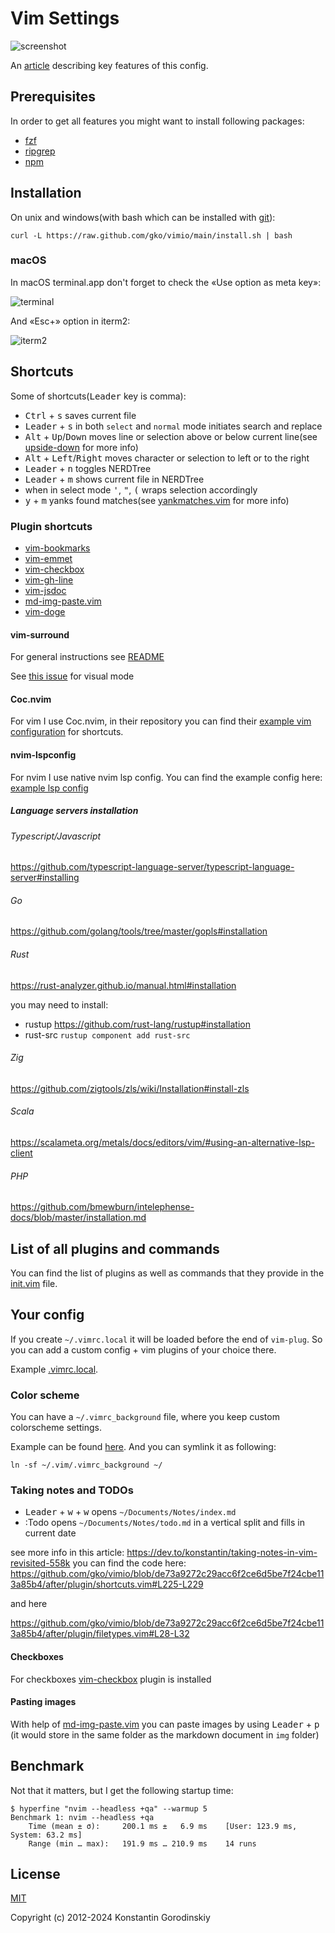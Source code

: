 # Vim Settings

![screenshot](/screenshot.png)

An [article](https://dev.to/konstantin/configuring-a-perfect-editor-for-frontend-development-1pe5) describing key features of this config.

## Prerequisites

In order to get all features you might want to install following packages:

- [fzf](https://github.com/junegunn/fzf#installation)
- [ripgrep](https://github.com/BurntSushi/ripgrep#installation)
- [npm](https://docs.npmjs.com/downloading-and-installing-node-js-and-npm)

## Installation

On unix and windows(with bash which can be installed with [git](http://msysgit.github.io/)):

```shell
curl -L https://raw.github.com/gko/vimio/main/install.sh | bash
```

### macOS

In macOS terminal.app don't forget to check the «Use option as meta key»:

![terminal](/terminal.png)

And «Esc+» option in iterm2:

![iterm2](/iterm2.png)

## Shortcuts

Some of shortcuts(<kbd>Leader</kbd> key is comma):

- <kbd>Ctrl</kbd> + <kbd>s</kbd> saves current file
- <kbd>Leader</kbd> + <kbd>s</kbd> in both `select` and `normal` mode initiates search and replace
- <kbd>Alt</kbd> + <kbd>Up</kbd>/<kbd>Down</kbd> moves line or selection above
  or below current line(see [upside-down](https://github.com/gko/upside-down) for more info)
- <kbd>Alt</kbd> + <kbd>Left</kbd>/<kbd>Right</kbd> moves character or
  selection to left or to the right
- <kbd>Leader</kbd> + <kbd>n</kbd> toggles NERDTree
- <kbd>Leader</kbd> + <kbd>m</kbd> shows current file in NERDTree
- when in select mode <kbd>'</kbd>, <kbd>"</kbd>, <kbd>(</kbd> wraps selection accordingly
- <kbd>y</kbd> + <kbd>m</kbd> yanks found matches(see
  [yankmatches.vim](https://github.com/gko/vimio/blob/main/after/plugin/yankmatches.vim)
  for more info)

### Plugin shortcuts

- [vim-bookmarks](https://github.com/MattesGroeger/vim-bookmarks#usage)
- [vim-emmet](https://github.com/mattn/emmet-vim#quick-tutorial)
- [vim-checkbox](https://github.com/jkramer/vim-checkbox#usage)
- [vim-gh-line](https://github.com/ruanyl/vim-gh-line#how-to-use)
- [vim-jsdoc](https://github.com/heavenshell/vim-jsdoc#usage)
- [md-img-paste.vim](https://github.com/ferrine/md-img-paste.vim#usage)
- [vim-doge](https://github.com/kkoomen/vim-doge#gdoge_mapping)

#### vim-surround

For general instructions see
[README](https://github.com/tpope/vim-surround#surroundvim)

See [this issue](https://github.com/tpope/vim-surround/issues/220) for visual mode

#### Coc.nvim

For vim I use Coc.nvim, in their repository you can find their [example vim configuration](https://github.com/neoclide/coc.nvim#example-vim-configuration) for shortcuts.

#### nvim-lspconfig

For nvim I use native nvim lsp config. You can find the example config here: [example lsp config](https://github.com/neovim/nvim-lspconfig#suggested-configuration)

##### Language servers installation

###### Typescript/Javascript

https://github.com/typescript-language-server/typescript-language-server#installing

###### Go

https://github.com/golang/tools/tree/master/gopls#installation

###### Rust

https://rust-analyzer.github.io/manual.html#installation

you may need to install:

- rustup https://github.com/rust-lang/rustup#installation
- rust-src `rustup component add rust-src`

###### Zig

https://github.com/zigtools/zls/wiki/Installation#install-zls

###### Scala

https://scalameta.org/metals/docs/editors/vim/#using-an-alternative-lsp-client

###### PHP

https://github.com/bmewburn/intelephense-docs/blob/master/installation.md

## List of all plugins and commands

You can find the list of plugins as well as commands that they provide in the [init.vim](https://github.com/gko/vimio/blob/main/init.vim) file.

## Your config

If you create `~/.vimrc.local` it will be loaded before the end of `vim-plug`.
So you can add a custom config + vim plugins of your choice there.

Example [.vimrc.local](/.vimrc.local).

### Color scheme

You can have a `~/.vimrc_background` file, where you keep custom colorscheme
settings.

Example can be found [here](/.vimrc_background). And you can symlink it as
following:
```shell
ln -sf ~/.vim/.vimrc_background ~/
```
### Taking notes and TODOs

- <kbd>Leader</kbd> + <kbd>w</kbd> + <kbd>w</kbd> opens `~/Documents/Notes/index.md`
- :Todo opens `~/Documents/Notes/todo.md` in a vertical split and fills in current date

see more info in this article: https://dev.to/konstantin/taking-notes-in-vim-revisited-558k
you can find the code here:
https://github.com/gko/vimio/blob/de73a9272c29acc6f2ce6d5be7f24cbe113a85b4/after/plugin/shortcuts.vim#L225-L229

and here

https://github.com/gko/vimio/blob/de73a9272c29acc6f2ce6d5be7f24cbe113a85b4/after/plugin/filetypes.vim#L28-L32

#### Checkboxes

For checkboxes [vim-checkbox](https://github.com/jkramer/vim-checkbox#usage) plugin is installed

#### Pasting images

With help of [md-img-paste.vim](https://github.com/ferrine/md-img-paste.vim#usage) you can paste images by using <kbd>Leader</kbd> + <kbd>p</kbd> (it would store in the same folder as the markdown document in `img` folder)

## Benchmark

Not that it matters, but I get the following startup time:
```
$ hyperfine "nvim --headless +qa" --warmup 5
Benchmark 1: nvim --headless +qa
    Time (mean ± σ):     200.1 ms ±   6.9 ms    [User: 123.9 ms, System: 63.2 ms]
    Range (min … max):   191.9 ms … 210.9 ms    14 runs
```

## License

[MIT](http://opensource.org/licenses/MIT)

Copyright (c) 2012-2024 Konstantin Gorodinskiy

